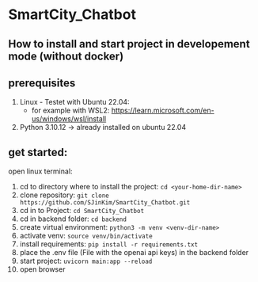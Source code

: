 # SmartCity_Chatbot

## How to install and start project in developement mode (without docker) 

## prerequisites

1. Linux - Testet with Ubuntu 22.04:
    - for example with WSL2: https://learn.microsoft.com/en-us/windows/wsl/install
2. Python 3.10.12 -> already installed on ubuntu 22.04

## get started:
open linux terminal:

1. cd to directory where to install the project: `cd <your-home-dir-name>`
2. clone repository: `git clone https://github.com/SJinKim/SmartCity_Chatbot.git`
3. cd in to Project: `cd SmartCity_Chatbot`
4. cd in backend folder: `cd backend`
5. create virtual environment: `python3 -m venv <venv-dir-name>`
6. activate venv: `source venv/bin/activate`
7. install requirements: `pip install -r requirements.txt`
8. place the .env file (File with the openai api keys) in the backend folder 
9. start project: `uvicorn main:app --reload`
10. open browser

